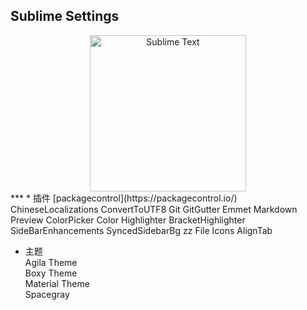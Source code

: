 ## Sublime Settings  
<div align=center>
<img src="https://upload.wikimedia.org/wikipedia/en/4/4c/Sublime_Text_Logo.png" width="250" height="250" alt="Sublime Text"/>
</div>
***
* 插件  
[packagecontrol](https://packagecontrol.io/)  
ChineseLocalizations  
ConvertToUTF8  
Git  
GitGutter  
Emmet  
Markdown Preview  
ColorPicker  
Color Highlighter  
BracketHighlighter  
SideBarEnhancements  
SyncedSidebarBg  
zz File Icons  
AlignTab  

* 主题  
Agila Theme  
Boxy Theme  
Material Theme  
Spacegray  